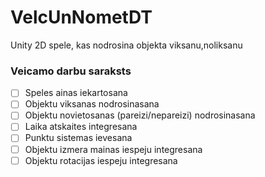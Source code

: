 # VelcUnNometDT
Unity 2D spele, kas nodrosina objekta viksanu,noliksanu

### Veicamo darbu saraksts
- [ ] Speles ainas iekartosana
- [ ] Objektu viksanas nodrosinasana
- [ ] Objektu novietosanas (pareizi/nepareizi) nodrosinasana
- [ ] Laika atskaites integresana
- [ ] Punktu sistemas ievesana
- [ ] Objektu izmera mainas iespeju integresana
- [ ] Objektu rotacijas iespeju integresana
